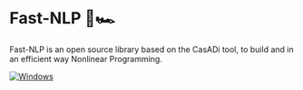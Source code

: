 # Fast-NLP 🏁🏎 


Fast-NLP is an open source library based on the CasADi tool, to build and in an efficient way Nonlinear Programming.

[![Windows](![2570212](https://github.com/Lorenzo-maker/FastNLP/assets/66362077/828fe96c-3ccf-4eca-8c6e-5f745666e751)
)](https://github.com/Lorenzo-maker/FastNLP.git)

